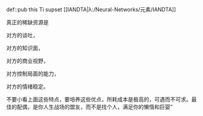 def::pub this Ti supset [[IANDTA|λ:/Neural-Networks/元素/IANDTA]]


真正的稀缺资源是

对方的谈吐，

对方的知识面，

对方的商业视野，

对方控制局面的能力，

对方的情绪稳定。

不要小看上面这些特点，要培养这些优点，所耗成本是极高的，可遇而不可求。最佳的配偶，是你人生战场的盟友，而不是找个人，满足你的懒惰和巨婴”